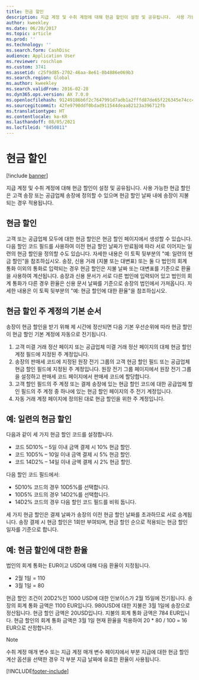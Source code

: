 ```yaml
---
title: 현금 할인
description: 지급 계정 및 수취 계정에 대해 현금 할인이 설정 및 공유됩니다.  사용 가능한 현금 할인은 고객 송장 또는 공급업체 송장에 정의할 수 있으며 현금 할인 날짜 내에 송장이 지불되는 경우 적용됩니다.
author: kweekley
ms.date: 06/20/2017
ms.topic: article
ms.prod: ''
ms.technology: ''
ms.search.form: CashDisc
audience: Application User
ms.reviewer: roschlom
ms.custom: 3741
ms.assetid: c25f9d85-2702-46aa-8e61-0b4886e069b3
ms.search.region: Global
ms.author: kweekley
ms.search.validFrom: 2016-02-28
ms.dyn365.ops.version: AX 7.0.0
ms.openlocfilehash: 91249186b6f2c7647991d7adb1a2fffd87de65f226345e74cc41460b68a7e6fb
ms.sourcegitcommit: 42fe9790ddf0bdad911544deaa82123a396712fb
ms.translationtype: HT
ms.contentlocale: ko-KR
ms.lasthandoff: 08/05/2021
ms.locfileid: "8450811"
---
```

# <a name="cash-discounts"></a>현금 할인

[!include [banner](../includes/banner.md)]

지급 계정 및 수취 계정에 대해 현금 할인이 설정 및 공유됩니다.  사용 가능한 현금 할인은 고객 송장 또는 공급업체 송장에 정의할 수 있으며 현금 할인 날짜 내에 송장이 지불되는 경우 적용됩니다. 

## <a name="cash-discounts"></a>현금 할인

고객 또는 공급업체 모두에 대한 현금 할인은 현금 할인 페이지에서 생성할 수 있습니다. 다음 할인 코드 필드를 사용하여 이전 현금 할인 날짜가 만료됨에 따라 서로 이어지는 일련의 현금 할인을 정의할 수도 있습니다. 자세한 내용은 이 토픽 뒷부분의 "예: 일련의 현금 할인"을 참조하십시오. 송장, 신용 거래 (지불 또는 대변표) 또는 둘 다 법인의 회계 통화 이외의 통화로 입력되는 경우 현금 할인은 지불 날짜 또는 대변표를 기준으로 환율을 사용하여 계산됩니다. 송장과 신용 문서가 서로 다른 법인에 입력되어 있고 법인의 회계 통화가 다른 경우 환율은 신용 문서 날짜를 기준으로 송장의 법인에서 가져옵니다. 자세한 내용은 이 토픽 뒷부분의 "예: 현금 할인에 대한 환율"을 참조하십시오.

## <a name="defaulting-order-of-cash-discount-main-account"></a>현금 할인 주 계정의 기본 순서

송장이 현금 할인을 받기 위해 제 시간에 정산되면 다음 기본 우선순위에 따라 현금 할인이 현금 할인 기본 계정에 자동으로 전기됩니다.
1.  고객 미결 거래 정산 페이지 또는 공급업체 미결 거래 정산 페이지의 대체 현금 할인 계정 필드에 지정된 주 계정입니다.
2.  송장의 판매세 코드에 지정된 원장 전기 그룹의 고객 현금 할인 필드 또는 공급업체 현금 할인 필드에 지정된 주 계정입니다. 원장 전기 그룹 페이지에서 원장 전기 그룹을 설정하고 판매세 코드 페이지에서 판매세 코드에 할당합니다.
3.  고객 할인 필드의 주 계정 또는 결제 송장에 있는 현금 할인 코드에 대한 공급업체 할인 필드의 주 계정 중 하나에 있는 현금 할인 페이지의 주 전기 계정입니다.
4.  자동 거래 계정 페이지에 정의된 대로 현금 할인을 위한 주 계정입니다.

## <a name="example-series-of-cash-discounts"></a>예: 일련의 현금 할인
다음과 같이 세 가지 현금 할인 코드를 설정합니다.
-   코드 5D10% – 5일 이내 금액 결제 시 10% 현금 할인.
-   코드 10D5% – 10일 이내 금액 결제 시 5% 현금 할인.
-   코드 14D2% – 14일 이내 금액 결제 시 2% 현금 할인.

다음 할인 코드 필드에서:
-   5D10% 코드의 경우 10D5%를 선택합니다.
-   10D5% 코드의 경우 14D2%를 선택합니다.
-   14D2% 코드의 경우 다음 할인 코드 필드를 비워 둡니다.

세 가지 현금 할인은 결제 날짜가 송장의 이전 현금 할인 날짜를 초과하므로 서로 승계됩니다. 송장 결제 시 현금 할인은 1회만 부여되며, 현금 할인 순으로 적용되는 현금 할인 일자를 기준으로 합니다.

## <a name="example-exchange-rates-for-cash-discounts"></a>예: 현금 할인에 대한 환율
법인의 회계 통화는 EUR이고 USD에 대해 다음 환율이 지정됩니다.
-   2월 1일 = 110
-   3월 1일 = 80

현금 할인 조건이 20D2%인 1000 USD에 대한 인보이스가 2월 15일에 전기됩니다. 송장의 회계 통화 금액은 1100 EUR입니다. 980USD에 대한 지불은 3월 1일에 송장으로 정산됩니다. 현금 할인 금액은 20USD입니다. 지불의 회계 통화 금액은 784 EUR입니다. 현금 할인의 회계 통화 금액은 3월 1일 현재 환율을 적용하여 20 \* 80 / 100 = 16 EUR으로 산정합니다.

> [!NOTE]
> 수취 계정 매개 변수 또는 지급 계정 매개 변수 페이지에서 부분 지급에 대한 현금 할인 계산 옵션을 선택한 경우 각 부분 지급 날짜에 유효한 환율이 사용됩니다. 



[!INCLUDE[footer-include](../../includes/footer-banner.md)]